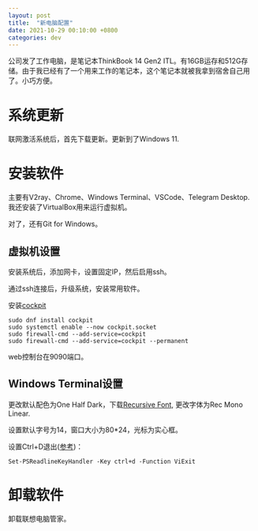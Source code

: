 ```yaml
---
layout: post
title:  "新电脑配置"
date: 2021-10-29 00:10:00 +0800
categories: dev
---
```


公司发了工作电脑，是笔记本ThinkBook 14 Gen2 ITL。有16GB运存和512G存储。由于我已经有了一个用来工作的笔记本，这个笔记本就被我拿到宿舍自己用了。小巧方便。

# 系统更新

联网激活系统后，首先下载更新。更新到了Windows 11.

# 安装软件

主要有V2ray、Chrome、Windows Terminal、VSCode、Telegram Desktop. 我还安装了VirtualBox用来运行虚拟机。

对了，还有Git for Windows。

## 虚拟机设置

安装系统后，添加网卡，设置固定IP，然后启用ssh。

通过ssh连接后，升级系统，安装常用软件。

安装[cockpit](https://cockpit-project.org/running.html#fedora)

```
sudo dnf install cockpit
sudo systemctl enable --now cockpit.socket
sudo firewall-cmd --add-service=cockpit
sudo firewall-cmd --add-service=cockpit --permanent
```

web控制台在9090端口。

## Windows Terminal设置

更改默认配色为One Half Dark，下载[Recursive Font](https://recursive.design), 更改字体为Rec Mono Linear.

设置默认字号为14，窗口大小为80*24，光标为实心框。

设置Ctrl+D退出([参考](https://stackoverflow.com/a/53577474/12291425))：
```
Set-PSReadlineKeyHandler -Key ctrl+d -Function ViExit
```

# 卸载软件

卸载联想电脑管家。
